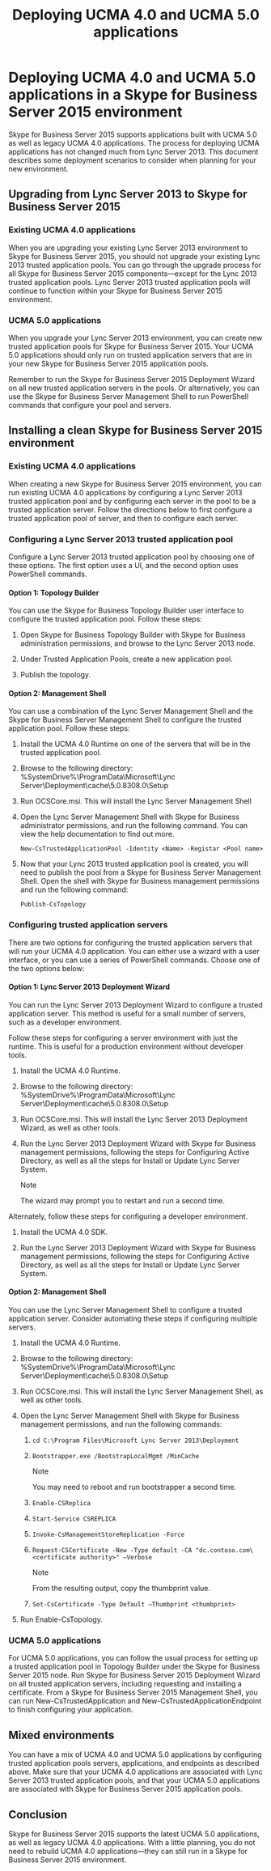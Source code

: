 ﻿---
title: Deploying UCMA 4.0 and UCMA 5.0 applications
TOCTitle: Deploying UCMA 4.0 and UCMA 5.0 applications in a Skype for Business Server 2015 environment
ms:assetid: 798e1cf5-9ad5-4aaf-8d88-683052d86183
ms:mtpsurl: https://msdn.microsoft.com/en-us/library/Dn962207(v=office.16)
ms:contentKeyID: 65240061
ms.date: 03/07/2017
mtps_version: v=office.16
---

# Deploying UCMA 4.0 and UCMA 5.0 applications in a Skype for Business Server 2015 environment

Skype for Business Server 2015 supports applications built with UCMA 5.0 as well as legacy UCMA 4.0 applications. The process for deploying UCMA applications has not changed much from Lync Server 2013. This document describes some deployment scenarios to consider when planning for your new environment.

## Upgrading from Lync Server 2013 to Skype for Business Server 2015

### Existing UCMA 4.0 applications

When you are upgrading your existing Lync Server 2013 environment to Skype for Business Server 2015, you should not upgrade your existing Lync 2013 trusted application pools. You can go through the upgrade process for all Skype for Business Server 2015 components—except for the Lync 2013 trusted application pools. Lync Server 2013 trusted application pools will continue to function within your Skype for Business Server 2015 environment.

### UCMA 5.0 applications

When you upgrade your Lync Server 2013 environment, you can create new trusted application pools for Skype for Business Server 2015. Your UCMA 5.0 applications should only run on trusted application servers that are in your new Skype for Business Server 2015 application pools.

Remember to run the Skype for Business Server 2015 Deployment Wizard on all new trusted application servers in the pools. Or alternatively, you can use the Skype for Business Server Management Shell to run PowerShell commands that configure your pool and servers.

## Installing a clean Skype for Business Server 2015 environment

### Existing UCMA 4.0 applications

When creating a new Skype for Business Server 2015 environment, you can run existing UCMA 4.0 applications by configuring a Lync Server 2013 trusted application pool and by configuring each server in the pool to be a trusted application server. Follow the directions below to first configure a trusted application pool of server, and then to configure each server.

### Configuring a Lync Server 2013 trusted application pool

Configure a Lync Server 2013 trusted application pool by choosing one of these options. The first option uses a UI, and the second option uses PowerShell commands.

#### Option 1: Topology Builder

You can use the Skype for Business Topology Builder user interface to configure the trusted application pool. Follow these steps:

1.  Open Skype for Business Topology Builder with Skype for Business administration permissions, and browse to the Lync Server 2013 node.

2.  Under Trusted Application Pools, create a new application pool.

3.  Publish the topology.

#### Option 2: Management Shell

You can use a combination of the Lync Server Management Shell and the Skype for Business Server Management Shell to configure the trusted application pool. Follow these steps:

1.  Install the UCMA 4.0 Runtime on one of the servers that will be in the trusted application pool.

2.  Browse to the following directory: %SystemDrive%\\ProgramData\\Microsoft\\Lync Server\\Deployment\\cache\\5.0.8308.0\\Setup

3.  Run OCSCore.msi. This will install the Lync Server Management Shell

4.  Open the Lync Server Management Shell with Skype for Business administrator permissions, and run the following command. You can view the help documentation to find out more.
    
    `New-CsTrustedApplicationPool -Identity <Name> -Registar <Pool name>`

5.  Now that your Lync 2013 trusted application pool is created, you will need to publish the pool from a Skype for Business Server Management Shell. Open the shell with Skype for Business management permissions and run the following command:

    `Publish-CsTopology`
    
### Configuring trusted application servers

There are two options for configuring the trusted application servers that will run your UCMA 4.0 application. You can either use a wizard with a user interface, or you can use a series of PowerShell commands. Choose one of the two options below:

#### Option 1: Lync Server 2013 Deployment Wizard

You can run the Lync Server 2013 Deployment Wizard to configure a trusted application server. This method is useful for a small number of servers, such as a developer environment.

Follow these steps for configuring a server environment with just the runtime. This is useful for a production environment without developer tools.

1. Install the UCMA 4.0 Runtime.

2. Browse to the following directory: %SystemDrive%\\ProgramData\\Microsoft\\Lync Server\\Deployment\\cache\\5.0.8308.0\\Setup

3. Run OCSCore.msi. This will install the Lync Server 2013 Deployment Wizard, as well as other tools.

4. Run the Lync Server 2013 Deployment Wizard with Skype for Business management permissions, following the steps for Configuring Active Directory, as well as all the steps for Install or Update Lync Server System.
    
   > [!NOTE] 
   > The wizard may prompt you to restart and run a second time.

Alternately, follow these steps for configuring a developer environment.

1. Install the UCMA 4.0 SDK.

2. Run the Lync Server 2013 Deployment Wizard with Skype for Business management permissions, following the steps for Configuring Active Directory, as well as all the steps for Install or Update Lync Server System.

#### Option 2: Management Shell

You can use the Lync Server Management Shell to configure a trusted application server. Consider automating these steps if configuring multiple servers.

1. Install the UCMA 4.0 Runtime.

2. Browse to the following directory: %SystemDrive%\\ProgramData\\Microsoft\\Lync Server\\Deployment\\cache\\5.0.8308.0\\Setup

3. Run OCSCore.msi. This will install the Lync Server Management Shell, as well as other tools.

4. Open the Lync Server Management Shell with Skype for Business management permissions, and run the following commands:
    
   1. `cd C:\Program Files\Microsoft Lync Server 2013\Deployment`

   2. `Bootstrapper.exe /BootstrapLocalMgmt /MinCache`
        
      > [!NOTE] 
      > You may need to reboot and run bootstrapper a second time.
    
   3. `Enable-CSReplica`
    
   4. `Start-Service CSREPLICA`
    
   5. `Invoke-CsManagementStoreReplication -Force`
    
   6. `Request-CSCertificate -New -Type default -CA "dc.contoso.com\<certificate authority>" –Verbose`
    
      > [!NOTE] 
      > From the resulting output, copy the thumbprint value.
    
   7. `Set-CsCertificate -Type Default –Thumbprint <thumbprint>`

5.  Run Enable-CsTopology.

### UCMA 5.0 applications

For UCMA 5.0 applications, you can follow the usual process for setting up a trusted application pool in Topology Builder under the Skype for Business Server 2015 node. Run Skype for Business Server 2015 Deployment Wizard on all trusted application servers, including requesting and installing a certificate. From a Skype for Business Server 2015 Management Shell, you can run New-CsTrustedApplication and New-CsTrustedApplicationEndpoint to finish configuring your application.

## Mixed environments

You can have a mix of UCMA 4.0 and UCMA 5.0 applications by configuring trusted application pools servers, applications, and endpoints as described above. Make sure that your UCMA 4.0 applications are associated with Lync Server 2013 trusted application pools, and that your UCMA 5.0 applications are associated with Skype for Business Server 2015 application pools.

## Conclusion

Skype for Business Server 2015 supports the latest UCMA 5.0 applications, as well as legacy UCMA 4.0 applications. With a little planning, you do not need to rebuild UCMA 4.0 applications—they can still run in a Skype for Business Server 2015 environment.

